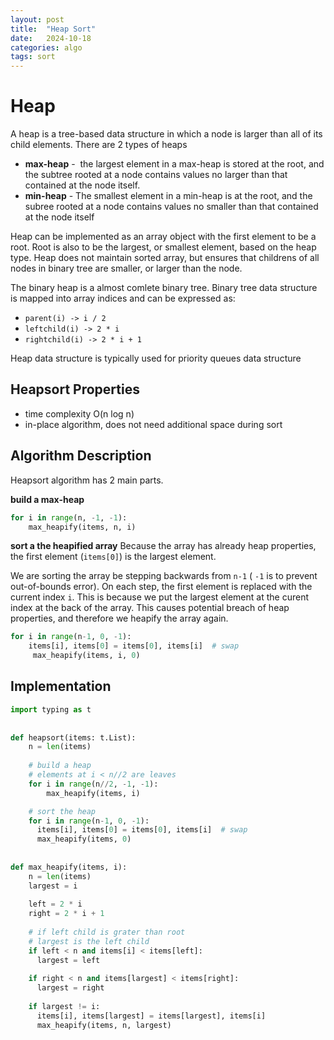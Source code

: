 ```yaml
---
layout: post
title:  "Heap Sort"
date:   2024-10-18
categories: algo
tags: sort
---
```


# Heap
A heap is a tree-based data structure in which a node is larger than all of its child elements. There are 2 types of heaps
- **max-heap** -  the largest element in a max-heap is stored at the root, and the subtree rooted at a node contains values no larger than that contained at the node itself. 
-  **min-heap** - The smallest element in a min-heap is at the root, and the subree rooted at a node contains values no smaller than that contained at the node itself

Heap can be implemented as an array object with the first element to be a root. Root is also to be the largest, or smallest element, based on the heap type. Heap does not maintain sorted array, but ensures that childrens of all nodes in binary tree are smaller, or larger than the node.

The binary heap is a almost comlete binary tree. Binary tree data structure is mapped into array indices and can be expressed as:
- `parent(i) -> i / 2`
- `leftchild(i) -> 2 * i`
- `rightchild(i) -> 2 * i + 1`

Heap data structure is typically used for priority queues data structure

## Heapsort Properties
- time complexity O(n log n)
- in-place algorithm, does not need additional space during sort

## Algorithm Description
Heapsort algorithm has 2 main parts.

**build a max-heap**
```Python
for i in range(n, -1, -1):  
	max_heapify(items, n, i)  
```

**sort a the heapified array**
Because the array has already heap properties, the first element (`items[0]`) is the largest element.

We are sorting the array be stepping backwards from `n-1` ( `-1` is to prevent out-of-bounds error). On each step, the first element is replaced with the current index `i`. This is because we put the largest element at the curent index at the back of the array. This causes potential breach of heap properties, and therefore we heapify the array again.

```Python
for i in range(n-1, 0, -1):  
	items[i], items[0] = items[0], items[i]  # swap  
	 max_heapify(items, i, 0)  
```

## Implementation
```python
import typing as t  
  
  
def heapsort(items: t.List):  
    n = len(items)  
    
    # build a heap
    # elements at i < n//2 are leaves
    for i in range(n//2, -1, -1):  
        max_heapify(items, i)  

    # sort the heap
    for i in range(n-1, 0, -1):  
      items[i], items[0] = items[0], items[i]  # swap  
      max_heapify(items, 0)
  
  
def max_heapify(items, i):
    n = len(items)
    largest = i  
  
    left = 2 * i  
    right = 2 * i + 1  
  
    # if left child is grater than root  
    # largest is the left child 
    if left < n and items[i] < items[left]:  
      largest = left  
  
    if right < n and items[largest] < items[right]:  
      largest = right  
  
    if largest != i:  
      items[i], items[largest] = items[largest], items[i]  
      max_heapify(items, n, largest)
```